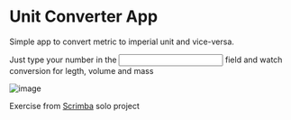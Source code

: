 # Unit Converter App

Simple app to convert metric to imperial unit and vice-versa.

Just type your number in the <input> field and watch conversion for legth, volume and mass

![image](https://github.com/Fvolante/unit_converter/assets/82406872/78d4b7cd-8c63-4488-907e-3f1ef28a9d4f)

Exercise from [Scrimba](https://scrimba.com/) solo project

